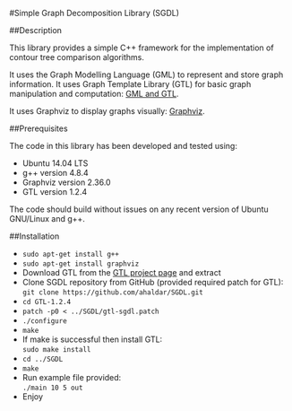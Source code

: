 #Simple Graph Decomposition Library (SGDL)

##Description

This library provides a simple C++ framework for the implementation of contour tree comparison algorithms.

It uses the Graph Modelling Language (GML) to represent and store graph information. It uses Graph Template Library (GTL) for basic graph manipulation and computation:
[GML and GTL](http://www.fim.uni-passau.de/index.php?id=17297&L=1).

It uses Graphviz to display graphs visually:
[Graphviz](http://www.graphviz.org/).

##Prerequisites

The code in this library has been developed and tested using:
* Ubuntu 14.04 LTS
* g++ version 4.8.4
* Graphviz version 2.36.0
* GTL version 1.2.4

The code should build without issues on any recent version of Ubuntu GNU/Linux and g++.

##Installation

* `sudo apt-get install g++`
* `sudo apt-get install graphviz`
* Download GTL from the [GTL project page](http://www.fim.uni-passau.de/fileadmin/files/lehrstuhl/brandenburg/projekte/gtl/GTL-1.2.4-lgpl.tar.gz) and extract
* Clone SGDL repository from GitHub (provided required patch for GTL):  
  `git clone https://github.com/ahaldar/SGDL.git`
* `cd GTL-1.2.4`
* `patch -p0 < ../SGDL/gtl-sgdl.patch`
* `./configure`
* `make`
* If make is successful then install GTL:  
  `sudo make install`
* `cd ../SGDL`
* `make`
* Run example file provided:  
  `./main 10 5 out`
* Enjoy
